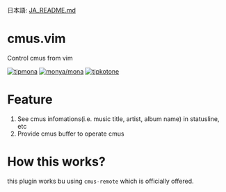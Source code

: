 日本語: [JA_README.md](JA_README.md)


# cmus.vim

Control cmus from vim

[![tipmona](https://img.shields.io/badge/tipme-%40tipmona-orange.svg)](https://twitter.com/share?text=%40tipmona%20tip%20%40Cj-bc%2039)  [![monya/mona](https://img.shields.io/badge/tipme-%40monya/mona-orange.svg)](https://monya-wallet.github.io/a/?address=MBdCkYyfTsCxtm1wZ1XyKWNLFLYj8zMK3V&scheme=monacoin)  [![tipkotone](https://img.shields.io/badge/tipme-%40tipkotone-orange.svg)](https://twitter.com/share?text=%40tipkotone%20tip%20%40Cj-bc%20
)


# Feature

1. See cmus infomations(i.e. music title, artist, album name) in statusline, etc
2. Provide cmus buffer to operate cmus

# How this works?

this plugin works bu using `cmus-remote` which is officially offered.
